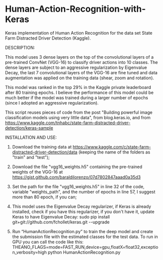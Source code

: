# Human-Action-Recognition-with-Keras
Keras implementation of Human Action Recognition for the data set State Farm Distracted Driver Detection (Kaggle).

DESCRIPTION:

This model uses 3 dense layers on the top of the convolutional layers of a pre-trained ConvNet (VGG-16) to classify driver actions into 10 classes. The dense layers are subject to an aggressive regularization by Eigenvalue Decay, the last 7 convolutional layers of the VGG-16 are fine tuned and data augmentation was applied on the training data (shear, zoom and rotation).

This model was ranked in the top 29% in the Kaggle private leaderboard after 80 training epochs. I believe the performance of this model could be much better if the model was trained during a larger number of epochs (since I adopted an aggressive regularization).

This script reuses pieces of code from the post "Building powerful image classification models using very little data", from blog.keras.io, and from https://www.kaggle.com/tnhabc/state-farm-distracted-driver-detection/keras-sample

INSTALLATION AND USE:

1) Download the training data at https://www.kaggle.com/c/state-farm-distracted-driver-detection/data (keeping the name of the folders as "train" and "test");

2) Download the file "vgg16_weights.h5" containing the pre-trained weights of the VGG-16 at https://gist.github.com/baraldilorenzo/07d7802847aaad0a35d3

3) Set the path for the file "vgg16_weights.h5" in line 32 of the code, variable "weights_path", and the number of epochs in line 57, I suggest more than 80 epoch, if you can;

4) This model uses the Eigenvalue Decay regularizer, if Keras is already installed, check if you have this regularizer, if you don't have it, update Keras to have Eigenvalue Decay: sudo pip install git+git://github.com/fchollet/keras.git --upgrade

5) Run “HumanActionRecognition.py” to train the deep model and create the submission file with the estimated classes for the test data. To run in GPU you can call the code like this: THEANO_FLAGS=mode=FAST_RUN,device=gpu,floatX=float32,exception_verbosity=high python HumanActionRecognition.py

